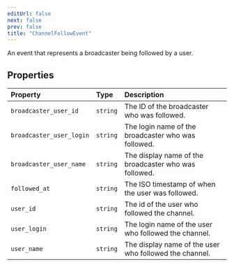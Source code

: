 ```yaml
---
editUrl: false
next: false
prev: false
title: "ChannelFollowEvent"
---
```


An event that represents a broadcaster being followed by a user.

## Properties

| Property | Type | Description |
| :------ | :------ | :------ |
| `broadcaster_user_id` | `string` | The ID of the broadcaster who was followed. |
| `broadcaster_user_login` | `string` | The login name of the broadcaster who was followed. |
| `broadcaster_user_name` | `string` | The display name of the broadcaster who was followed. |
| `followed_at` | `string` | The ISO timestamp of when the user was followed. |
| `user_id` | `string` | The id of the user who followed the channel. |
| `user_login` | `string` | The login name of the user who followed the channel. |
| `user_name` | `string` | The display name of the user who followed the channel. |
